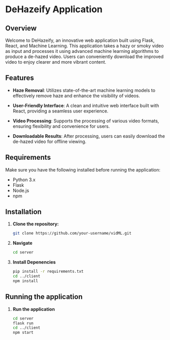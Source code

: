 # DeHazeify Application

## Overview

Welcome to DeHazeify, an innovative web application built using Flask, React, and Machine Learning. This application takes a hazy or smoky video as input and processes it using advanced machine learning algorithms to produce a de-hazed video. Users can conveniently download the improved video to enjoy clearer and more vibrant content.

## Features

- **Haze Removal**: Utilizes state-of-the-art machine learning models to effectively remove haze and enhance the visibility of videos.

- **User-Friendly Interface**: A clean and intuitive web interface built with React, providing a seamless user experience.

- **Video Processing**: Supports the processing of various video formats, ensuring flexibility and convenience for users.

- **Downloadable Results**: After processing, users can easily download the de-hazed video for offline viewing.

## Requirements

Make sure you have the following installed before running the application:

- Python 3.x
- Flask
- Node.js
- npm

## Installation

1. **Clone the repository:**

   ```bash
   git clone https://github.com/your-username/vidML.git

2. **Navigate**
    ```bash
   cd server

3. **Install Depenencies**
    ```bash
   pip install -r requirements.txt
   cd ../client
   npm install


## Running the application

1. **Run the application**
    ```bash
   cd server
   flask run
   cd ../client
   npm start








